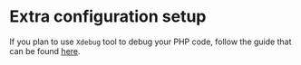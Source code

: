 # Extra configuration setup
If you plan to use `Xdebug` tool to debug your PHP code, follow the guide that can be found [here](./xdebug.md).
